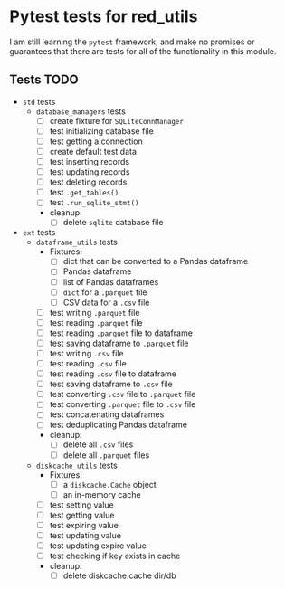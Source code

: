 # Pytest tests for red_utils

I am still learning the `pytest` framework, and make no promises or guarantees that there are tests for all of the functionality in this module.

## Tests TODO

- `std` tests
  - `database_managers` tests
    - [ ] create fixture for `SQLiteConnManager`
    - [ ] test initializing database file
    - [ ] test getting a connection
    - [ ] create default test data
    - [ ] test inserting records
    - [ ] test updating records
    - [ ] test deleting records
    - [ ] test `.get_tables()`
    - [ ] test `.run_sqlite_stmt()`
    - cleanup:
      - [ ] delete `sqlite` database file
- `ext` tests
  - `dataframe_utils` tests
    - Fixtures:
      - [ ] dict that can be converted to a Pandas dataframe
      - [ ] Pandas dataframe
      - [ ] list of Pandas dataframes
      - [ ] `dict` for a `.parquet` file
      - [ ] CSV data for a `.csv` file
    - [ ] test writing `.parquet` file
    - [ ] test reading `.parquet` file
    - [ ] test reading `.parquet` file to dataframe
    - [ ] test saving dataframe to `.parquet` file
    - [ ] test writing `.csv` file
    - [ ] test reading `.csv` file
    - [ ] test reading `.csv` file to dataframe
    - [ ] test saving dataframe to `.csv` file
    - [ ] test converting `.csv` file to `.parquet` file
    - [ ] test converting `.parquet` file to `.csv` file
    - [ ] test concatenating dataframes
    - [ ] test deduplicating Pandas dataframe
    - cleanup:
      - [ ] delete all `.csv` files
      - [ ] delete all `.parquet` files
  - `diskcache_utils` tests
    - Fixtures:
      - [ ] a `diskcache.Cache` object
      - [ ] an in-memory cache
    - [ ] test setting value
    - [ ] test getting value
    - [ ] test expiring value
    - [ ] test updating value
    - [ ] test updating expire value
    - [ ] test checking if key exists in cache
    - cleanup:
      - [ ] delete diskcache.cache dir/db